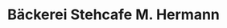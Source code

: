 ---
title: "Bäckerei Stehcafe M. Hermann"
url: /eching/baeckerei-stehcafe-m-hermann/
shop: Bäckerei
---
